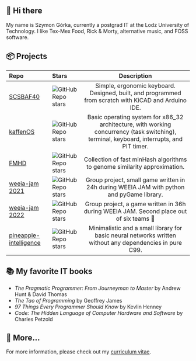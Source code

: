 ## 👋 Hi there

My name is Szymon Górka, currently a postgrad IT at the Lodz University of Technology. I like Tex-Mex Food, Rick & Morty, alternative music, and FOSS software.

## 📦 Projects
|Repo|Stars|Description|
|:---|:---|:---:|
|[SCSBAF40](https://github.com/AIn0n/scsbaf40)|![GitHub Repo stars](https://img.shields.io/github/stars/AIn0n/scsbaf40?style=flat-square)|Simple, ergonomic keyboard. Designed, built, and programmed from scratch with KiCAD and Arduino IDE.|
|[kaffenOS](https://github.com/AIn0n/kaffenOS)|![GitHub Repo stars](https://img.shields.io/github/stars/AIn0n/kaffenOS?style=flat-square)|Basic operating system for x86_32 architecture, with working concurrency (task switching), terminal, keyboard, interrupts, and PIT timer.|
|[FMHD](https://github.com/AIn0n/FMHD)|![GitHub Repo stars](https://img.shields.io/github/stars/AIn0n/FMHD?style=flat-square)|Collection of fast minHash algorithms to genome similarity approximation.|
|[weeia-jam 2021](https://github.com/FruitEaters-Inc/weeia-jam)|![GitHub Repo stars](https://img.shields.io/github/stars/FruitEaters-Inc/weeia-jam?style=flat-square)| Group project, small game written in 24h during WEEIA JAM with python and pyGame library.|
|[weeia-jam 2022](https://github.com/FruitEaters-Inc/EEIA_Jam_2022)|![GitHub Repo stars](https://img.shields.io/github/stars/FruitEaters-Inc/EEIA_Jam_2022?style=flat-square)| Group project, a game written in 36h during WEEIA JAM. Second place out of six teams 💪|
|[pineapple-intelligence](https://github.com/AIn0n/pineapple-intelligence)|![GitHub Repo stars](https://img.shields.io/github/stars/AIn0n/pineapple-intelligence?style=flat-square)| Minimalistic and a small library for basic neural networks written without any dependencies in pure C99.|

## 📚 My favorite IT books
* _The Pragmatic Programmer: From Journeyman to Master_ by Andrew Hunt & David Thomas
* _The Tao of Programming_ by Geoffrey James
* _97 Things Every Programmer Should Know_ by Kevlin Henney
* _Code: The Hidden Language of Computer Hardware and Software_ by Charles Petzold

## 💬 More...
For more information, please check out my [curriculum vitae](https://github.com/AIn0n/AIn0n/blob/master/Gorka-Szymon-CV-github.pdf).

<!--
**SzymonGoldberg/SzymonGoldberg** is a ✨ _special_ ✨ repository because its `README.md` (this file) appears on your GitHub profile.

Here are some ideas to get you started:

- 🔭 I’m currently working on ...
- 🌱 I’m currently learning ...
- 👯 I’m looking to collaborate on ...
- 🤔 I’m looking for help with ...
- 💬 Ask me about ...
- 📫 How to reach me: ...
- 😄 Pronouns: ...
- ⚡ Fun fact: ...
-->  
